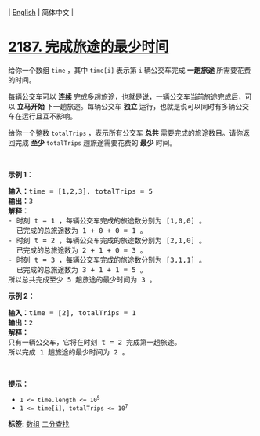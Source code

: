 | [English](README_EN.md) | 简体中文 |

# [2187. 完成旅途的最少时间](https://leetcode.cn/problems/minimum-time-to-complete-trips)
<p>给你一个数组&nbsp;<code>time</code>&nbsp;，其中&nbsp;<code>time[i]</code>&nbsp;表示第 <code>i</code>&nbsp;辆公交车完成 <strong>一趟</strong><strong>旅途</strong>&nbsp;所需要花费的时间。</p>

<p>每辆公交车可以 <strong>连续</strong> 完成多趟旅途，也就是说，一辆公交车当前旅途完成后，可以 <strong>立马开始</strong>&nbsp;下一趟旅途。每辆公交车 <strong>独立</strong>&nbsp;运行，也就是说可以同时有多辆公交车在运行且互不影响。</p>

<p>给你一个整数&nbsp;<code>totalTrips</code>&nbsp;，表示所有公交车&nbsp;<strong>总共</strong>&nbsp;需要完成的旅途数目。请你返回完成 <strong>至少</strong>&nbsp;<code>totalTrips</code>&nbsp;趟旅途需要花费的 <strong>最少</strong>&nbsp;时间。</p>

<p>&nbsp;</p>

<p><strong>示例 1：</strong></p>

<pre><b>输入：</b>time = [1,2,3], totalTrips = 5
<b>输出：</b>3
<strong>解释：</strong>
- 时刻 t = 1 ，每辆公交车完成的旅途数分别为 [1,0,0] 。
  已完成的总旅途数为 1 + 0 + 0 = 1 。
- 时刻 t = 2 ，每辆公交车完成的旅途数分别为 [2,1,0] 。
  已完成的总旅途数为 2 + 1 + 0 = 3 。
- 时刻 t = 3 ，每辆公交车完成的旅途数分别为 [3,1,1] 。
  已完成的总旅途数为 3 + 1 + 1 = 5 。
所以总共完成至少 5 趟旅途的最少时间为 3 。
</pre>

<p><strong>示例 2：</strong></p>

<pre><b>输入：</b>time = [2], totalTrips = 1
<b>输出：</b>2
<strong>解释：</strong>
只有一辆公交车，它将在时刻 t = 2 完成第一趟旅途。
所以完成 1 趟旅途的最少时间为 2 。
</pre>

<p>&nbsp;</p>

<p><strong>提示：</strong></p>

<ul>
	<li><code>1 &lt;= time.length &lt;= 10<sup>5</sup></code></li>
	<li><code>1 &lt;= time[i], totalTrips &lt;= 10<sup>7</sup></code></li>
</ul>

**标签:**  [数组](https://leetcode.cn/tag/array) [二分查找](https://leetcode.cn/tag/binary-search) 